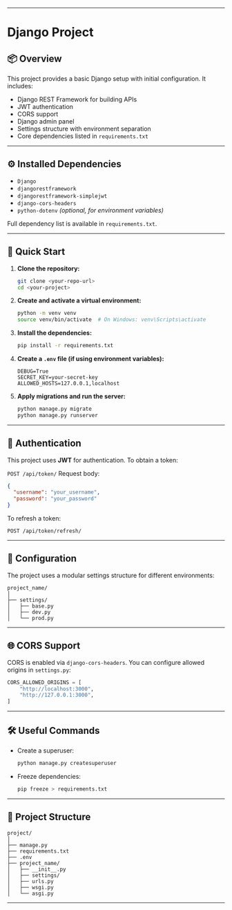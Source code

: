 
---

# Django Project

## 📦 Overview

This project provides a basic Django setup with initial configuration. It includes:

* Django REST Framework for building APIs
* JWT authentication
* CORS support
* Django admin panel
* Settings structure with environment separation
* Core dependencies listed in `requirements.txt`

---

## ⚙️ Installed Dependencies

* `Django`
* `djangorestframework`
* `djangorestframework-simplejwt`
* `django-cors-headers`
* `python-dotenv` *(optional, for environment variables)*

Full dependency list is available in `requirements.txt`.

---

## 🚀 Quick Start

1. **Clone the repository:**

   ```bash
   git clone <your-repo-url>
   cd <your-project>
   ```

2. **Create and activate a virtual environment:**

   ```bash
   python -m venv venv
   source venv/bin/activate  # On Windows: venv\Scripts\activate
   ```

3. **Install the dependencies:**

   ```bash
   pip install -r requirements.txt
   ```

4. **Create a `.env` file (if using environment variables):**

   ```
   DEBUG=True
   SECRET_KEY=your-secret-key
   ALLOWED_HOSTS=127.0.0.1,localhost
   ```

5. **Apply migrations and run the server:**

   ```bash
   python manage.py migrate
   python manage.py runserver
   ```

---

## 🔐 Authentication

This project uses **JWT** for authentication.
To obtain a token:

`POST /api/token/`
Request body:

```json
{
  "username": "your_username",
  "password": "your_password"
}
```

To refresh a token:

`POST /api/token/refresh/`

---

## 🔧 Configuration

The project uses a modular settings structure for different environments:

```
project_name/
│
├── settings/
│   ├── base.py
│   ├── dev.py
│   └── prod.py
```

---

## 🌐 CORS Support

CORS is enabled via `django-cors-headers`. You can configure allowed origins in `settings.py`:

```python
CORS_ALLOWED_ORIGINS = [
    "http://localhost:3000",
    "http://127.0.0.1:3000",
]
```

---

## 🛠 Useful Commands

* Create a superuser:

  ```bash
  python manage.py createsuperuser
  ```

* Freeze dependencies:

  ```bash
  pip freeze > requirements.txt
  ```

---

## 📁 Project Structure

```
project/
│
├── manage.py
├── requirements.txt
├── .env
├── project_name/
│   ├── __init__.py
│   ├── settings/
│   ├── urls.py
│   ├── wsgi.py
│   └── asgi.py
```

---